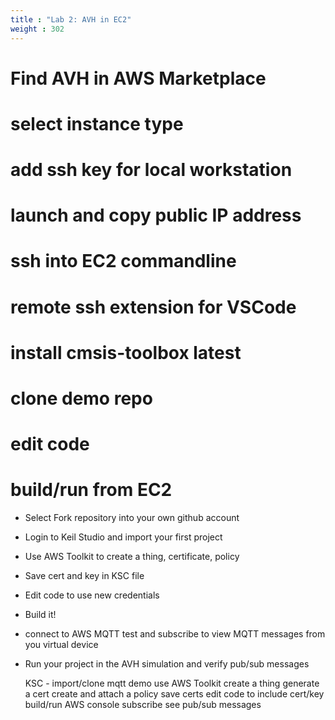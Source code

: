```yaml
---
title : "Lab 2: AVH in EC2"
weight : 302
---
```



# Find AVH in AWS Marketplace

# select instance type

# add ssh key for local workstation

# launch and copy public IP address

# ssh into EC2 commandline

# remote ssh extension for VSCode

# install cmsis-toolbox latest

# clone demo repo

# edit code

# build/run from EC2





- Select Fork repository into your own github account
- Login to Keil Studio and import your first project
- Use AWS Toolkit to create a thing, certificate, policy
- Save cert and key in KSC file
- Edit code to use new credentials
- Build it!
- connect to AWS MQTT test and subscribe to view MQTT messages from you virtual device
- Run your project in the AVH simulation and verify pub/sub messages

    KSC - import/clone mqtt demo
    use AWS Toolkit
        create a thing
        generate a cert
        create and attach a policy
        save certs
        edit code to include cert/key
    build/run
    AWS console subscribe
    see pub/sub messages
